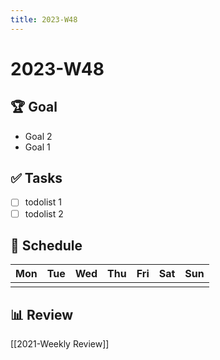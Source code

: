 ```yaml
---
title: 2023-W48
---
```

# 2023-W48
## 🏆 Goal
- Goal 2
- Goal 1

## ✅ Tasks
- [ ] todolist 1
- [ ] todolist 2

## 📅 Schedule
| Mon | Tue | Wed | Thu | Fri | Sat | Sun |
| --- | --- | --- | --- | --- | --- | --- |
|     |     |     |     |     |     |     |

## 📊 Review
[[2021-Weekly Review]]
